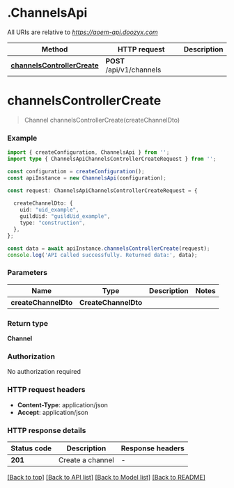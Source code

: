 # .ChannelsApi

All URIs are relative to *https://aoem-api.doozyx.com*

Method | HTTP request | Description
------------- | ------------- | -------------
[**channelsControllerCreate**](ChannelsApi.md#channelsControllerCreate) | **POST** /api/v1/channels | 


# **channelsControllerCreate**
> Channel channelsControllerCreate(createChannelDto)


### Example


```typescript
import { createConfiguration, ChannelsApi } from '';
import type { ChannelsApiChannelsControllerCreateRequest } from '';

const configuration = createConfiguration();
const apiInstance = new ChannelsApi(configuration);

const request: ChannelsApiChannelsControllerCreateRequest = {
  
  createChannelDto: {
    uid: "uid_example",
    guildUid: "guildUid_example",
    type: "construction",
  },
};

const data = await apiInstance.channelsControllerCreate(request);
console.log('API called successfully. Returned data:', data);
```


### Parameters

Name | Type | Description  | Notes
------------- | ------------- | ------------- | -------------
 **createChannelDto** | **CreateChannelDto**|  |


### Return type

**Channel**

### Authorization

No authorization required

### HTTP request headers

 - **Content-Type**: application/json
 - **Accept**: application/json


### HTTP response details
| Status code | Description | Response headers |
|-------------|-------------|------------------|
**201** | Create a channel |  -  |

[[Back to top]](#) [[Back to API list]](README.md#documentation-for-api-endpoints) [[Back to Model list]](README.md#documentation-for-models) [[Back to README]](README.md)


